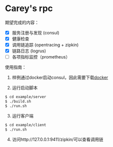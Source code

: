# Carey's rpc

期望完成的内容：

- [x] 服务注册与发现 (consul)
- [x] 健康检查
- [x] 调用链追踪 (opentracing + zipkin)
- [x] 链路日志 (logrus)
- [ ] 各项指标监控（prometheus）

使用指南：

1. 样例通过docker启动consul，因此需要下载[docker](https://www.docker.com/get-started)

2. 运行启动脚本

```bash
$ cd example/server
$ ./build.sh
$ ./run.sh
```

3. 运行客户端

```bash
$ cd example/client
$ ./run.sh
```

4. 访问http://127.0.0.1:9411/zipkin/可以查看调用链